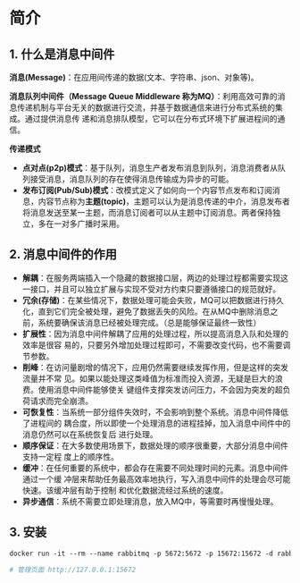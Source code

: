 # 简介

## 1. 什么是消息中间件

**消息(Message)**：在应用间传递的数据(文本、字符串、json、对象等)。

**消息队列中间件（Message Queue Middleware 称为MQ）**：利用高效可靠的消息传递机制与平台无关的数据进行交流，并基于数据通信来进行分布式系统的集成。通过提供消息传 递和消息排队模型，它可以在分布式环境下扩展进程间的通信。

**传递模式**

* **点对点(p2p)模式**：基于队列，消息生产者发布消息到队列，消息消费者从队列接受消息，消息队列的存在使得消息传输成为异步的可能。
* **发布订阅(Pub/Sub)模式**：改模式定义了如何向一个内容节点发布和订阅消息，内容节点称为**主题(topic)**，主题可以认为是消息传递的中介，消息发布者将消息发送至某一主题，而消息订阅者可以从主题中订阅消息。两者保持独立，多在一对多广播时采用。

## 2. 消息中间件的作用

* **解耦**：在服务两端插入一个隐藏的数据接口层，两边的处理过程都需要实现这一接口，并且可以独立扩展与实现不受对方约束只要遵循接口的规范就好。
* **冗余(存储)**：在某些情况下，数据处理可能会失败，MQ可以把数据进行持久化，直到它们完全被处理，避免了数据丢失的风险。在从MQ中删除消息之前，系统要确保该消息已经被处理完成。（总是能够保证最终一致性）
* **扩展性**：因为消息中间件解耦了应用的处理过程，所以提高消息入队和处理的效率是很容 易的，只要另外增加处理过程即可，不需要改变代码，也不需要调节参数。
* **削峰**：在访问量剧增的情况下，应用仍然需要继续发挥作用，但是这样的突发流量并不常 见。如果以能处理这类峰值为标准而投入资源，无疑是巨大的浪费。使用消息中间件能够使关 键组件支撑突发访问压力，不会因为突发的超负荷请求而完全崩溃。
* **可恢复性**：当系统一部分组件失效时，不会影响到整个系统。消息中间件降低了进程间的 耦合度，所以即使一个处理消息的进程挂掉，加入消息中间件中的消息仍然可以在系统恢复后 进行处理。
* **顺序保证**：在大多数使用场景下，数据处理的顺序很重要，大部分消息中间件支持一定程 度上的顺序性。
* **缓冲**：在任何重要的系统中，都会存在需要不同处理时间的元素。消息中间件通过一个缓 冲层来帮助任务最高效率地执行，写入消息中间件的处理会尽可能快速。该缓冲层有助于控制 和优化数据流经过系统的速度。
* **异步通信**：系统不需要立即处理消息，放入MQ中，等需要时再慢慢处理。

## 3. 安装

```dockerfile
docker run -it --rm --name rabbitmq -p 5672:5672 -p 15672:15672 -d rabbitmq:3.10-management

# 管理页面 http://127.0.0.1:15672
```

